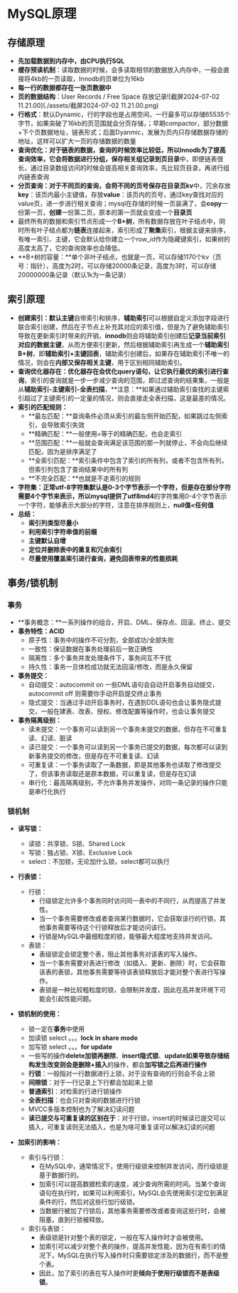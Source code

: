 # MySQL原理

## 存储原理

- **先加载数据到内存中，由CPU执行SQL**
- **缓存预读机制**：读取数据的时候，会多读取相邻的数据放入内存中，一般会直接将4kb的一页读取，Innodb的页单位为16kb
- **每一行的数据都存在一张页数据中**
- **页的数据结构**：User Records / Free Space 存放记录![截屏2024-07-02 11.21.00](./assets/截屏2024-07-02 11.21.00.png)
- **行格式**：默认Dynamic，行的字段也是占用空间，一行最多可以存储65535个字节，如果突破了16kb的页范围就会分页存储，；早期compactor，部分数据+下个页数据地址，链表形式；后面Dyanmic，发展为页内只存储数据存储的地址，这样可以扩大一页的存储数据的数量
- **查询优化：**对于链表的数据，查询的时候效率比较低，所以Innodb为了提高查询效率，它会将数据进行分组，保存相关组记录到**页目录**中，即便链表很长，通过目录数组访问的时候会提高相关查询效率，先比较页目录，再进行组内链表查询
- **分页查询：**对于不同页的查询，会将不同的页号保存在**目录页kv**中，冗余存放**key**：该页内最小主键值，存放**value**：该页内的页号，通过key查找对应的value页，进一步进行相关查询；mysql在存储的时候一页装满了，会**copy**一份第一页，**创建**一份第二页，原本的第一页就会变成一个**目录页**
- 最终所有的数据和索引节点形成一个**B+树**，所有数据存放在叶子结点中，同时所有叶子结点都为**链表**连接起来，索引形成了**聚集**索引，根据主键来排序，有唯一索引、主键，它会默认给你建立一个row_id作为隐藏键索引，如果树的高度太高了，它的查询效率也会降低。
- **B+树的容量：**单个非叶子结点，也就是一页，可以存储1170个kv（页号：指针），高度为2时，可以存储20000条记录，高度为3时，可以存储20000000条记录（默认1k为一条记录）

## 索引原理

- **创建索引：**默认**主键**自带索引和排序，**辅助索引**可以根据自定义添加字段进行联合索引创建，然后在子节点上补充其对应的索引值，但是为了避免辅助索引导致在更新索引时带来的开销，**innodb**则会将辅助索引创建后**记录当前索引对应的数据主键**，从而方便索引更新，然后根据辅助索引再生成一个**辅助索引B+树**，即**辅助索引+主键回表**，辅助索引创建后，如果存在辅助索引不唯一的情况，则会在**内部又保存相关主键**，用于区别相同辅助索引。
- **查询优化器存在：**优化器存在会优化query语句，让它执行**最优的索引进行查询**，索引的查询就是一步一步减少查询的范围，即过滤查询的结果集，一般是从**辅助索引-主键索引-全表扫描**，**注意：**如果通过辅助索引查找的主键索引超过了主键索引的一定量的情况，则会直接走全表扫描，这是最差的情况。
- **索引的匹配规则：**
  - **最左匹配：**查询条件必须从索引的最左侧开始匹配，如果跳过左侧索引，会导致索引失效
  - **精确匹配：**一般使用=等于的精确匹配，也会走索引
  - **范围匹配：**一般就会查询满足该范围的那一列就停止，不会向后继续匹配，因为是排序满足了
  - **全索引匹配：**索引条件中包含了索引的所有列，或者不包含所有列，但索引列包含了查询结果中的所有列
  - **不完全匹配：**也就是不走索引的规则
- **字符集：**正常utf-8字符集默认是0-3个字节表示一个字符，但是存在部分字符需要4个字节来表示，所以mysql提供了**utf8md4**的字符集用0-4个字节表示一个字符，能够表示大部分的字符，注意在排序规则上，**null值<任何值**
- **总结：**
  - **索引列类型尽量小**
  - **利用索引字符串值的前缀**
  - **主键默认自增**
  - **定位并删除表中的重复和冗余索引**
  - **尽量使用覆盖索引进行查询，避免回表带来的性能损耗**

## 事务/锁机制

### 事务

- **事务概念：**一系列操作的组合，开启、DML、保存点、回滚、终止、提交
- **事务特性：ACID**
  - 原子性：事务中的操作不可分割，全部成功/全部失败
  - 一致性：保证数据在事务处理前后一致正确性
  - 隔离性：多个事务并发处理条件下，事务间互不干扰
  - 持久性：事务一旦体检成功就无法回滚/修改，而是永久保留
- **事务提交：**
  - 自动提交：autocommit on 一些DML语句会自动开启事务自动提交，autocommit off 则需要你手动开启提交终止事务
  - 隐式提交：当通过手动开启事务时，在遇到DDL语句也会让事务隐式提交，一般在建表、改表、授权、修改配置等操作时，也会让事务提交
- **事务隔离级别：**
  - 读未提交：一个事务可以读到另一个事务未提交的数据，但存在不可重复读、幻读、脏读
  - 读已提交：一个事务可以读到另一个事务已提交的数据，每次都可以读到新事务提交的修改，但是存在不可重复读、幻读
  - 可重复读：一个事务读取了一条数据，即是其他事务也读取了修改提交了，但该事务读取还是原本数据，可以重复读，但是存在幻读
  - 串行化：最高隔离级别，不允许事务并发操作，对同一条记录的操作只能是串行化执行

### 锁机制

- **读写锁：**
  - 读锁：共享锁、S锁、Shared Lock
  - 写锁：独占锁、X锁、Exclusive Lock
  -  select：不加锁，无论加什么锁，select都可以执行
- **行表锁：**
  - 行锁：
    - 行级锁定允许多个事务同时访问同一表中的不同行，从而提高了并发性。
    - 当一个事务需要修改或者查询某行数据时，它会获取该行的行锁，其他事务需要等待这个行锁释放后才能访问该行。
    - 行锁是MySQL中最细粒度的锁，能够最大程度地支持并发访问。
  - 表锁：
    - 表级锁定会锁定整个表，阻止其他事务对该表的写入操作。
    - 当一个事务需要对表进行修改（如插入、更新、删除）时，它会获取该表的表锁，其他事务需要等待该表锁释放后才能对整个表进行写操作。
    - 表锁是一种比较粗粒度的锁，会限制并发度，因此在高并发环境下可能会引起性能问题。

- **锁机制的使用：**
  - 锁一定在**事务**中使用
  - 加读锁 select 。。。**lock in share mode**
  - 加写锁 select 。。。**for update**
  - 一些写的操作**delete加锁再删除**、**insert隐式锁**、**update如果导致存储结构发生改变则会是删除+插入**的操作，都会**加写锁之后再进行操作**
  - **行锁**：一般指对一行数据进行上锁，对于没有查询的行则会不会上锁
  - **间隙锁**：对于一行记录上下行都会加起来上锁
  - **普通索引**：对检索的行进行锁操作
  - **全表扫描**：也会只对查询的数据进行行锁
  - MVCC多版本控制也为了解决幻读问题
  - **读已提交与可重复读的区别在于**：对于行锁，insert的时候读已提交可以插入，可重复读则无法插入，也是为啥可重复读可以解决幻读的问题
- **加索引的影响：**
  - 索引与行锁：
    - 在MySQL中，通常情况下，使用行级锁来控制并发访问，而行级锁是基于数据行的。
    - 加索引可以提高数据检索的速度，减少查询所需的时间。当某个查询语句在执行时，如果可以利用索引，MySQL会先使用索引定位到满足条件的行，然后对这些行加行级锁。
    - 当数据行被加了行锁后，其他事务需要修改或者查询这些行时，会被阻塞，直到行锁被释放。
  - 索引与表锁：
    - 表级锁是针对整个表的锁定，一般在写入操作时才会被使用。
    - 加索引可以减少对整个表的操作，提高并发性能，因为在有索引的情况下，MySQL在执行写入操作时只需要锁定涉及的数据行，而不是整个表。
    - 因此，加了索引的表在写入操作时更**倾向于使用行级锁而不是表级锁**。
